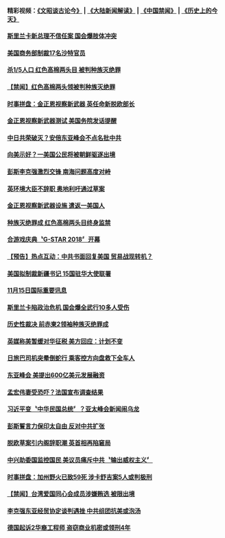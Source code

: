 #### 精彩视频：[《文昭谈古论今》](https://github.com/gfw-breaker/wenzhao/blob/master/README.md?t=11170331) | [《大陆新闻解读》](https://github.com/gfw-breaker/ntdtv-comedy/blob/master/README.md?t=11170331) | [《中国禁闻》](https://github.com/gfw-breaker/ntdtv-news/blob/master/README.md?t=11170331) | [《历史上的今天》](https://github.com/gfw-breaker/today-in-history/blob/master/README.md?t=11170331) 

#### [斯里兰卡新总理不信任案 国会爆肢体冲突](../pages/news202/a1399700.md?t=11170331) 


#### [美国商务部制裁17名沙特官员](../pages/news202/a1399616.md?t=11170331) 

#### [杀1/5人口 红色高棉两头目 被判种族灭绝罪](../pages/news202/a1399664.md?t=11170331) 

#### [【禁闻】红色高棉两头领被判种族灭绝罪](../pages/news202/a1399656.md?t=11170331) 

#### [时事拼盘：金正恩视察新武器 英任命新脱欧部长](../pages/news202/a1399652.md?t=11170331) 

#### [金正恩视察新武器测试 美国务院发话提醒](../pages/news202/a1399653.md?t=11170331) 

#### [中日共荣破灭？安倍东亚峰会不点名批中共](../pages/news202/a1399632.md?t=11170331) 


#### [向美示好？一美国公民将被朝鲜驱逐出境](../pages/news202/a1399628.md?t=11170331) 

#### [彭斯李克强激烈交锋 南海问题高度对峙](../pages/news202/a1399620.md?t=11170331) 

#### [英环境大臣不辞职 奥地利吁通过草案](../pages/news202/a1399618.md?t=11170331) 

#### [金正恩视察新武器设施 遣返一美国人](../pages/news202/a1399615.md?t=11170331) 

#### [种族灭绝罪成 红色高棉两头目终身监禁](../pages/news202/a1399613.md?t=11170331) 

#### [合游戏庆典〝G-STAR 2018〞开幕](../pages/news202/a1399609.md?t=11170331) 

#### [【预告】热点互动：中共书面回复美国  贸易战现转机？](../pages/news202/a1399608.md?t=11170331) 


#### [美国拟制裁新疆书记   15国驻华大使联署](../pages/news202/a1399593.md?t=11170331) 

#### [11月15日国际重要讯息](../pages/news202/a1399596.md?t=11170331) 

#### [斯里兰卡陷政治危机 国会爆全武行10多人受伤](../pages/news202/a1399594.md?t=11170331) 

#### [历史性裁决 前赤柬2领袖种族灭绝罪成](../pages/news202/a1399579.md?t=11170331) 

#### [英媒称美暂缓对华征税 美方回应：计划不变](../pages/news202/a1399552.md?t=11170331) 

#### [日旅巴司机突晕倒蛇行 乘客控方向盘救下全车人](../pages/news202/a1399554.md?t=11170331) 


#### [东亚峰会  美提出600亿美元发展融资](../pages/news202/a1399485.md?t=11170331) 

#### [孟宏伟妻受恐吓？法国宣布调查结果](../pages/news202/a1399422.md?t=11170331) 

#### [习近平变〝中华民国总统〞？亚太峰会新闻闹乌龙](../pages/news202/a1399280.md?t=11170331) 

#### [彭斯誓言力保印太自由 反对中共扩张](../pages/news202/a1399513.md?t=11170331) 

#### [脱欧草案引内阁辞职潮 英首相再陷窘局](../pages/news202/a1399506.md?t=11170331) 

#### [中兴助委国监控国民 美议员痛斥中共〝输出威权主义〞](../pages/news202/a1399504.md?t=11170331) 

#### [时事拼盘：加州野火已致59死 涉卡舒吉案5人或判极刑](../pages/news202/a1399499.md?t=11170331) 

#### [【禁闻】台湾爱国同心会成员涉嫌贿选 被限出境](../pages/news202/a1399493.md?t=11170331) 

#### [李克强东亚经贸协定谈判遇挫 中共组团抗美或泡汤](../pages/news202/a1399491.md?t=11170331) 


#### [德国起诉2华裔工程师 盗窃商业机密或领刑4年](../pages/news202/a1399477.md?t=11170331) 

